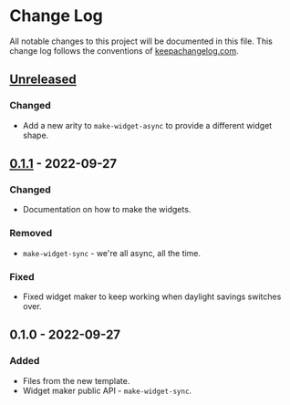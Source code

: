 # Change Log
All notable changes to this project will be documented in this file. This change log follows the conventions of [keepachangelog.com](http://keepachangelog.com/).

## [Unreleased]
### Changed
- Add a new arity to `make-widget-async` to provide a different widget shape.

## [0.1.1] - 2022-09-27
### Changed
- Documentation on how to make the widgets.

### Removed
- `make-widget-sync` - we're all async, all the time.

### Fixed
- Fixed widget maker to keep working when daylight savings switches over.

## 0.1.0 - 2022-09-27
### Added
- Files from the new template.
- Widget maker public API - `make-widget-sync`.

[Unreleased]: https://github.com/kata/skeleton/compare/0.1.1...HEAD
[0.1.1]: https://github.com/kata/skeleton/compare/0.1.0...0.1.1
